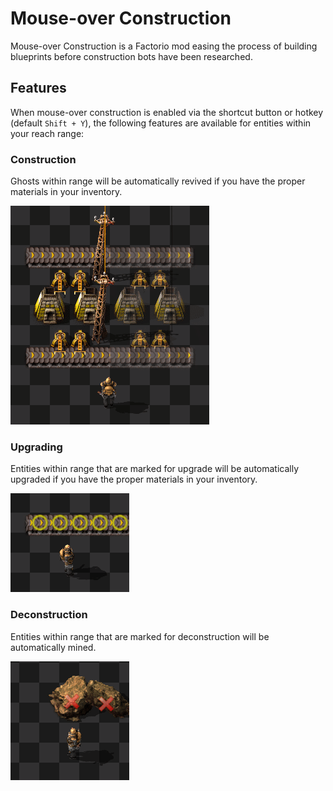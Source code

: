 # Mouse-over Construction

Mouse-over Construction is a Factorio mod easing the process of building blueprints before construction bots have been researched.

## Features

When mouse-over construction is enabled via the shortcut button or hotkey (default `Shift + Y`), the following features are available for entities within your reach range:

### Construction

Ghosts within range will be automatically revived if you have the proper materials in your inventory.

![](resources/construction.gif)

### Upgrading

Entities within range that are marked for upgrade will be automatically upgraded if you have the proper materials in your inventory.

![](resources/upgrading.gif)

### Deconstruction

Entities within range that are marked for deconstruction will be automatically mined.

![](resources/deconstruction.gif)